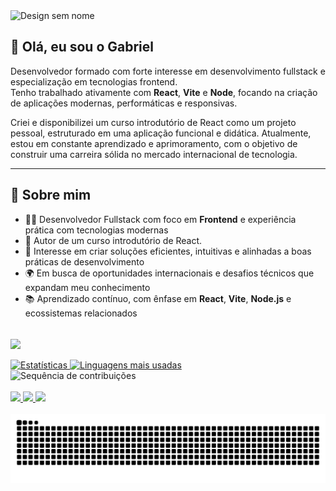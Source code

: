
<img width="1128" height="191" alt="Design sem nome" src="https://github.com/user-attachments/assets/c7c6d7e3-b485-4a9b-ac69-789ee6d3c604" />

## 👋 Olá, eu sou o Gabriel

Desenvolvedor formado com forte interesse em desenvolvimento fullstack e especialização em tecnologias frontend.  
Tenho trabalhado ativamente com **React**, **Vite** e **Node**, focando na criação de aplicações modernas, performáticas e responsivas.

Criei e disponibilizei um curso introdutório de React como um projeto pessoal, estruturado em uma aplicação funcional e didática.
Atualmente, estou em constante aprendizado e aprimoramento, com o objetivo de construir uma carreira sólida no mercado internacional de tecnologia.

---

## 💼 Sobre mim

- 🧑‍💻 Desenvolvedor Fullstack com foco em **Frontend** e experiência prática com tecnologias modernas
- 🚀 Autor de um curso introdutório de React.
- 🎯 Interesse em criar soluções eficientes, intuitivas e alinhadas a boas práticas de desenvolvimento
- 🌍 Em busca de oportunidades internacionais e desafios técnicos que expandam meu conhecimento
- 📚 Aprendizado contínuo, com ênfase em **React**, **Vite**, **Node.js** e ecossistemas relacionados


<br>

<div>
  <img align="center" src="https://skillicons.dev/icons?i=windows,ubuntu,vscode,html,css,js,ts,nodejs,react,vite,tailwindcss,robloxstudio,lua">
</div>

<br>

<div> 
  <a href="https://github.com/bluebeagbb"> 
    <img width="49%" src="https://github-readme-stats.vercel.app/api?username=bluebeagbb&show_icons=true&theme=transparent&bg_color=0d1117&title_color=5D6DFF&icon_color=5D6DFF&border_color=2f3742" alt="Estatísticas" /> 
    <img width="37%" src="https://github-readme-stats.vercel.app/api/top-langs/?username=bluebeagbb&layout=compact&theme=transparent&bg_color=0d1117&title_color=5D6DFF&border_color=2f3742" alt="Linguagens mais usadas" />
  </a>
</div>
<div> 
  <img src="https://github-readme-streak-stats.herokuapp.com/?user=bluebeagbb&theme=dark&background=0d1117&border=2f3742&stroke=2f3742&ring=5D6DFF&fire=5D6DFF&currStreakLabel=FFFFFF" alt="Sequência de contribuições" />
</div>

<br>

<div> 
  <a href="https://www.instagram.com/biel_fp_araujo/" target="_blank">
    <img src="https://img.shields.io/badge/-Instagram-%23E4405F?style=for-the-badge&logo=instagram&logoColor=white">
  </a>
  <a href="mailto:gabrifelipegf@gmail.com">
    <img src="https://img.shields.io/badge/-Gmail-%23333?style=for-the-badge&logo=gmail&logoColor=red">
  </a>
  <a href="https://www.linkedin.com/in/gabriel-felipe-7392a5264/" target="_blank">
    <img src="https://img.shields.io/badge/-LinkedIn-%230077B5?style=for-the-badge&logo=linkedin&logoColor=white">
  </a> 
</div>

<br>

<div>
  <picture>
    <source media="(prefers-color-scheme: dark)" srcset="https://raw.githubusercontent.com/bluebeagbb/bluebeagbb/output/github-contribution-grid-snake-dark.svg">
    <source media="(prefers-color-scheme: light)" srcset="https://raw.githubusercontent.com/bluebeagbb/bluebeagbb/output/github-contribution-grid-snake.svg">
    <img alt="github contribution grid snake animation" src="https://raw.githubusercontent.com/bluebeagbb/bluebeagbb/output/github-contribution-grid-snake.svg">
  </picture>
</div>
